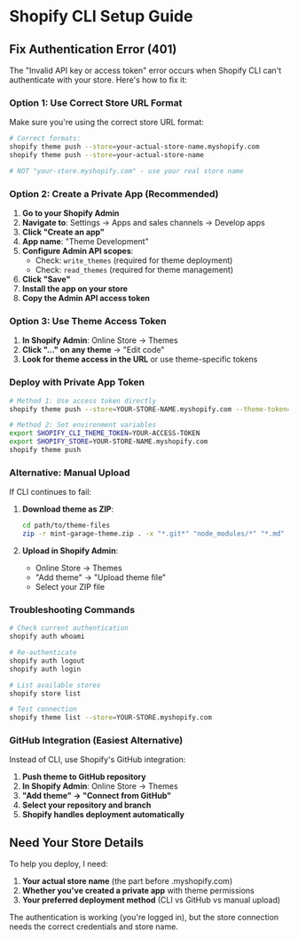 # Shopify CLI Setup Guide

## Fix Authentication Error (401)

The "Invalid API key or access token" error occurs when Shopify CLI can't authenticate with your store. Here's how to fix it:

### Option 1: Use Correct Store URL Format

Make sure you're using the correct store URL format:

```bash
# Correct formats:
shopify theme push --store=your-actual-store-name.myshopify.com
shopify theme push --store=your-actual-store-name

# NOT "your-store.myshopify.com" - use your real store name
```

### Option 2: Create a Private App (Recommended)

1. **Go to your Shopify Admin**
2. **Navigate to**: Settings → Apps and sales channels → Develop apps
3. **Click "Create an app"**
4. **App name**: "Theme Development"
5. **Configure Admin API scopes**:
   - Check: `write_themes` (required for theme deployment)
   - Check: `read_themes` (required for theme management)
6. **Click "Save"**
7. **Install the app on your store**
8. **Copy the Admin API access token**

### Option 3: Use Theme Access Token

1. **In Shopify Admin**: Online Store → Themes
2. **Click "..." on any theme** → "Edit code"
3. **Look for theme access in the URL** or use theme-specific tokens

### Deploy with Private App Token

```bash
# Method 1: Use access token directly
shopify theme push --store=YOUR-STORE-NAME.myshopify.com --theme-token=YOUR-ACCESS-TOKEN

# Method 2: Set environment variables
export SHOPIFY_CLI_THEME_TOKEN=YOUR-ACCESS-TOKEN
export SHOPIFY_STORE=YOUR-STORE-NAME.myshopify.com
shopify theme push
```

### Alternative: Manual Upload

If CLI continues to fail:

1. **Download theme as ZIP**:
   ```bash
   cd path/to/theme-files
   zip -r mint-garage-theme.zip . -x "*.git*" "node_modules/*" "*.md"
   ```

2. **Upload in Shopify Admin**:
   - Online Store → Themes
   - "Add theme" → "Upload theme file"
   - Select your ZIP file

### Troubleshooting Commands

```bash
# Check current authentication
shopify auth whoami

# Re-authenticate
shopify auth logout
shopify auth login

# List available stores
shopify store list

# Test connection
shopify theme list --store=YOUR-STORE.myshopify.com
```

### GitHub Integration (Easiest Alternative)

Instead of CLI, use Shopify's GitHub integration:

1. **Push theme to GitHub repository**
2. **In Shopify Admin**: Online Store → Themes
3. **"Add theme" → "Connect from GitHub"**
4. **Select your repository and branch**
5. **Shopify handles deployment automatically**

## Need Your Store Details

To help you deploy, I need:

1. **Your actual store name** (the part before .myshopify.com)
2. **Whether you've created a private app** with theme permissions
3. **Your preferred deployment method** (CLI vs GitHub vs manual upload)

The authentication is working (you're logged in), but the store connection needs the correct credentials and store name.